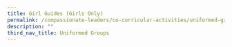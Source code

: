```yaml
---
title: Girl Guides (Girls Only)
permalink: /compassionate-leaders/co-curricular-activities/uniformed-groups/girl-guides-girls-only/
description: ""
third_nav_title: Uniformed Groups
---
```

